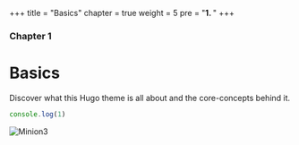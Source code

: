 +++
title = "Basics"
chapter = true
weight = 5
pre = "<b>1. </b>"
+++

### Chapter 1

# Basics

Discover what this Hugo theme is all about and the core-concepts behind it.

```js
console.log(1)
```

![Minion3](aaa.png)
